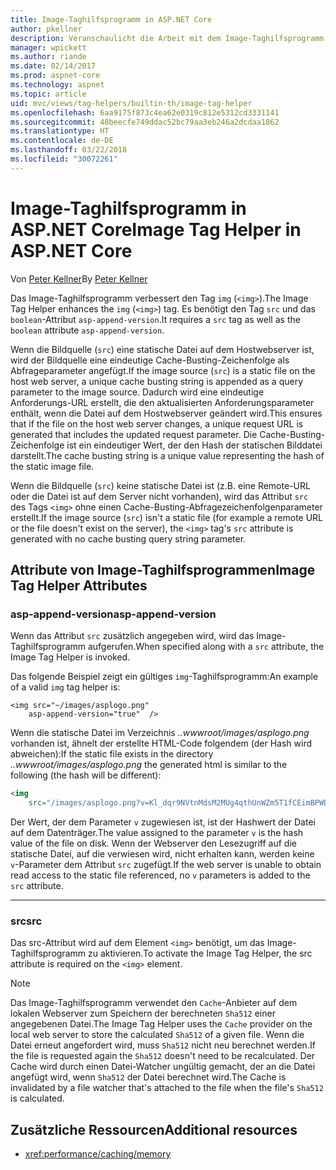 ```yaml
---
title: Image-Taghilfsprogramm in ASP.NET Core
author: pkellner
description: Veranschaulicht die Arbeit mit dem Image-Taghilfsprogramm
manager: wpickett
ms.author: riande
ms.date: 02/14/2017
ms.prod: aspnet-core
ms.technology: aspnet
ms.topic: article
uid: mvc/views/tag-helpers/builtin-th/image-tag-helper
ms.openlocfilehash: 6aa9175f873c4ea62e0319c812e5312cd3331141
ms.sourcegitcommit: 48beecfe749ddac52bc79aa3eb246a2dcdaa1862
ms.translationtype: HT
ms.contentlocale: de-DE
ms.lasthandoff: 03/22/2018
ms.locfileid: "30072261"
---
```

# <a name="image-tag-helper-in-aspnet-core"></a><span data-ttu-id="686d3-103">Image-Taghilfsprogramm in ASP.NET Core</span><span class="sxs-lookup"><span data-stu-id="686d3-103">Image Tag Helper in ASP.NET Core</span></span>

<span data-ttu-id="686d3-104">Von [Peter Kellner](http://peterkellner.net)</span><span class="sxs-lookup"><span data-stu-id="686d3-104">By [Peter Kellner](http://peterkellner.net)</span></span> 

<span data-ttu-id="686d3-105">Das Image-Taghilfsprogramm verbessert den Tag `img` (`<img>`).</span><span class="sxs-lookup"><span data-stu-id="686d3-105">The Image Tag Helper enhances the `img` (`<img>`) tag.</span></span> <span data-ttu-id="686d3-106">Es benötigt den Tag `src` und das `boolean`-Attribut `asp-append-version`.</span><span class="sxs-lookup"><span data-stu-id="686d3-106">It requires a `src` tag as well as the `boolean` attribute `asp-append-version`.</span></span>

<span data-ttu-id="686d3-107">Wenn die Bildquelle (`src`) eine statische Datei auf dem Hostwebserver ist, wird der Bildquelle eine eindeutige Cache-Busting-Zeichenfolge als Abfrageparameter angefügt.</span><span class="sxs-lookup"><span data-stu-id="686d3-107">If the image source (`src`) is a static file on the host web server, a unique cache busting string is appended as a query parameter to the image source.</span></span> <span data-ttu-id="686d3-108">Dadurch wird eine eindeutige Anforderungs-URL erstellt, die den aktualisierten Anforderungsparameter enthält, wenn die Datei auf dem Hostwebserver geändert wird.</span><span class="sxs-lookup"><span data-stu-id="686d3-108">This ensures that if the file on the host web server changes, a unique request URL is generated that includes the updated request parameter.</span></span> <span data-ttu-id="686d3-109">Die Cache-Busting-Zeichenfolge ist ein eindeutiger Wert, der den Hash der statischen Bilddatei darstellt.</span><span class="sxs-lookup"><span data-stu-id="686d3-109">The cache busting string is a unique value representing the hash of the static image file.</span></span>

<span data-ttu-id="686d3-110">Wenn die Bildquelle (`src`) keine statische Datei ist (z.B. eine Remote-URL oder die Datei ist auf dem Server nicht vorhanden), wird das Attribut `src` des Tags `<img>` ohne einen Cache-Busting-Abfragezeichenfolgenparameter erstellt.</span><span class="sxs-lookup"><span data-stu-id="686d3-110">If the image source (`src`) isn't a static file (for example a remote URL or the file doesn't exist on the server), the `<img>` tag's `src` attribute is generated with no cache busting query string parameter.</span></span>

## <a name="image-tag-helper-attributes"></a><span data-ttu-id="686d3-111">Attribute von Image-Taghilfsprogrammen</span><span class="sxs-lookup"><span data-stu-id="686d3-111">Image Tag Helper Attributes</span></span>


### <a name="asp-append-version"></a><span data-ttu-id="686d3-112">asp-append-version</span><span class="sxs-lookup"><span data-stu-id="686d3-112">asp-append-version</span></span>

<span data-ttu-id="686d3-113">Wenn das Attribut `src` zusätzlich angegeben wird, wird das Image-Taghilfsprogramm aufgerufen.</span><span class="sxs-lookup"><span data-stu-id="686d3-113">When specified along with a `src` attribute, the Image Tag Helper is invoked.</span></span>

<span data-ttu-id="686d3-114">Das folgende Beispiel zeigt ein gültiges `img`-Taghilfsprogramm:</span><span class="sxs-lookup"><span data-stu-id="686d3-114">An example of a valid `img` tag helper is:</span></span>

```cshtml
<img src="~/images/asplogo.png" 
    asp-append-version="true"  />
```

<span data-ttu-id="686d3-115">Wenn die statische Datei im Verzeichnis *..wwwroot/images/asplogo.png* vorhanden ist, ähnelt der erstellte HTML-Code folgendem (der Hash wird abweichen):</span><span class="sxs-lookup"><span data-stu-id="686d3-115">If the static file exists in the directory *..wwwroot/images/asplogo.png* the generated html is similar to the following (the hash will be different):</span></span>

```html
<img 
    src="/images/asplogo.png?v=Kl_dqr9NVtnMdsM2MUg4qthUnWZm5T1fCEimBPWDNgM"/>
```

<span data-ttu-id="686d3-116">Der Wert, der dem Parameter `v` zugewiesen ist, ist der Hashwert der Datei auf dem Datenträger.</span><span class="sxs-lookup"><span data-stu-id="686d3-116">The value assigned to the parameter `v` is the hash value of the file on disk.</span></span> <span data-ttu-id="686d3-117">Wenn der Webserver den Lesezugriff auf die statische Datei, auf die verwiesen wird, nicht erhalten kann, werden keine `v`-Parameter dem Attribut `src` zugefügt.</span><span class="sxs-lookup"><span data-stu-id="686d3-117">If the web server is unable to obtain read access to the static file referenced,  no `v` parameters is added to the `src` attribute.</span></span>

- - -

### <a name="src"></a><span data-ttu-id="686d3-118">src</span><span class="sxs-lookup"><span data-stu-id="686d3-118">src</span></span>

<span data-ttu-id="686d3-119">Das src-Attribut wird auf dem Element `<img>` benötigt, um das Image-Taghilfsprogramm zu aktivieren.</span><span class="sxs-lookup"><span data-stu-id="686d3-119">To activate the Image Tag Helper, the src attribute is required on the `<img>` element.</span></span> 

> [!NOTE]
> <span data-ttu-id="686d3-120">Das Image-Taghilfsprogramm verwendet den `Cache`-Anbieter auf dem lokalen Webserver zum Speichern der berechneten `Sha512` einer angegebenen Datei.</span><span class="sxs-lookup"><span data-stu-id="686d3-120">The Image Tag Helper uses the `Cache` provider on the local web server to store the calculated `Sha512` of a given file.</span></span> <span data-ttu-id="686d3-121">Wenn die Datei erneut angefordert wird, muss `Sha512` nicht neu berechnet werden.</span><span class="sxs-lookup"><span data-stu-id="686d3-121">If the file is requested again the `Sha512` doesn't need to be recalculated.</span></span> <span data-ttu-id="686d3-122">Der Cache wird durch einen Datei-Watcher ungültig gemacht, der an die Datei angefügt wird, wenn `Sha512` der Datei berechnet wird.</span><span class="sxs-lookup"><span data-stu-id="686d3-122">The Cache is invalidated by a file watcher that's attached to the file when the file's `Sha512` is calculated.</span></span>

## <a name="additional-resources"></a><span data-ttu-id="686d3-123">Zusätzliche Ressourcen</span><span class="sxs-lookup"><span data-stu-id="686d3-123">Additional resources</span></span>

* <xref:performance/caching/memory>
